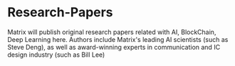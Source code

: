 # Research-Papers
Matrix will publish original research papers related with AI, BlockChain, Deep Learning here. Authors include Matrix's leading AI scientists (such as Steve Deng), as well as award-winning experts in communication and IC design industry (such as Bill Lee)
